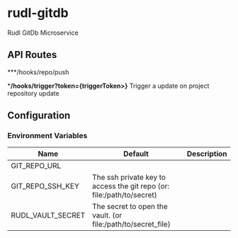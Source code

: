 # rudl-gitdb
Rudl GitDb Microservice



## API Routes

***/hooks/repo/push

***/hooks/trigger?token={triggerToken>}**
Trigger a update on project repository update

## Configuration


### Environment Variables

| Name                  | Default      | Description     |
|-----------------------|--------------|-----------------|
| GIT_REPO_URL          |
| GIT_REPO_SSH_KEY      | The ssh private key to access the git repo (or: file:/path/to/secret) |
| RUDL_VAULT_SECRET     | The secret to open the vault. (or file:/path/to/secret_file) |
